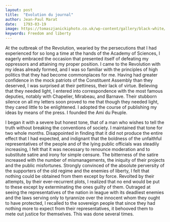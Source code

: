 ```yaml
---
layout: post
title:  "Evolution du journal"
author: Jean-Paul Marat
date:   1793-03-19
image: https://tomaszjanickiphoto.co.uk/wp-content/gallery/black-white/700_8312.JPG
keywords: Freedom and liberty
---
```


At the outbreak of the Revolution, wearied by the persecutions that I had experienced for so long a time at the hands of the Academy of Sciences, I eagerly embraced the occasion that presented itself of defeating my oppressors and attaining my proper position. I came to the Revolution with my ideas already formed, and I was so familiar with the principles of high politics that they had become commonplaces for me. Having had greater confidence in the mock patriots of the Constituent Assembly than they deserved, I was surprised at their pettiness, their lack of virtue. Believing that they needed light, I entered into correspondence with the most famous deputies, notably with Chapelier, Mirabeau, and Barnave. Their stubborn silence on all my letters soon proved to me that though they needed light, they cared little to be enlightened. I adopted the course of publishing my ideas by means of the press. I founded the Ami du Peuple.

I began it with a severe but honest tone, that of a man who wishes to tell the truth without breaking the conventions of society. I maintained that tone for two whole months. Disappointed in finding that it did not produce the entire effect that I had expected, and indignant that the boldness of the unfaithful representatives of the people and of the lying public officials was steadily increasing, I felt that it was necessary to renounce moderation and to substitute satire and irony for simple censure. The bitterness of the satire increased with the number of mismanagements, the iniquity of their projects and the public misfortunes. Strongly convinced of the absolute perversity of the supporters of the old regime and the enemies of liberty, I felt that nothing could be obtained from them except by force. Revolted by their attempts, by their ever-recurrent plots, I realized that no end would be put to these except by exterminating the ones guilty of them. Outraged at seeing the representatives of the nation in league with its deadliest enemies and the laws serving only to tyrannize over the innocent whom they ought to have protected, I recalled to the sovereign people that since they had nothing more to expect from their representatives, it behooved them to mete out justice for themselves. This was done several times.
